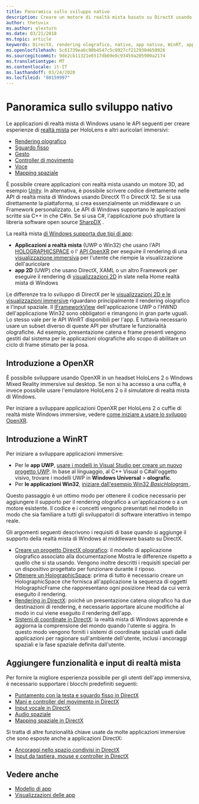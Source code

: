 ```yaml
---
title: Panoramica sullo sviluppo nativo
description: Creare un motore di realtà mista basato su DirectX usando direttamente le API di realtà mista di Windows.
author: thetuvix
ms.author: alexturn
ms.date: 03/21/2018
ms.topic: article
keywords: DirectX, rendering olografico, nativo, app nativa, WinRT, app WinRT, API della piattaforma, motore personalizzato, middleware
ms.openlocfilehash: 5c61739ea6c90b4547c5c9927cf2129304650926
ms.sourcegitcommit: 9de2cb11321e6517db69e8c93459a205900a2174
ms.translationtype: MT
ms.contentlocale: it-IT
ms.lasthandoff: 03/24/2020
ms.locfileid: "80159997"
---
```

# <a name="native-development-overview"></a>Panoramica sullo sviluppo nativo

Le applicazioni di realtà mista di Windows usano le API seguenti per creare esperienze di [realtà mista](mixed-reality.md) per HoloLens e altri auricolari immersivi:

 - [Rendering olografico](rendering.md)
 - [Sguardo fisso](gaze-and-commit.md)
 - [Gesto](gaze-and-commit.md#composite-gestures)
 - [Controller di movimento](motion-controllers.md)
 - [Voce](voice-input.md)
 - [Mapping spaziale](spatial-mapping.md)

È possibile creare applicazioni con realtà mista usando un motore 3D, ad esempio [Unity](unity-development-overview.md). In alternativa, è possibile scrivere codice direttamente nelle API di realtà mista di Windows usando DirectX 11 o DirectX 12. Se si usa direttamente la piattaforma, si crea essenzialmente un middleware o un Framework personalizzato. Le API di Windows supportano le applicazioni scritte sia C++ in che C#in. Se si usa C#, l'applicazione può sfruttare la libreria software open source [SharpDX](https://sharpdx.org/) .

La realtà mista [di Windows supporta due tipi di app](app-views.md):
* **Applicazioni a realtà mista** (UWP o Win32) che usano l'API [HOLOGRAPHICSPACE](getting-a-holographicspace.md) o l' [API OpenXR](openxr.md) per eseguire il rendering di una [visualizzazione immersiva](app-views.md) per l'utente che riempie la visualizzazione dell'auricolare
* **app 2D** (UWP) che usano DirectX, XAML o un altro Framework per eseguire il rendering di [visualizzazioni 2D](app-views.md#2d-views) in slate nella Home realtà mista di Windows

Le differenze tra lo sviluppo di DirectX per le [visualizzazioni 2D e le visualizzazioni immersive](app-views.md) riguardano principalmente il rendering olografico e l'input spaziale. Il [IFrameworkView](https://msdn.microsoft.com/library/windows/apps/windows.applicationmodel.core.iframeworkview.aspx) dell'applicazione UWP o l'HWND dell'applicazione Win32 sono obbligatori e rimangono in gran parte uguali. Lo stesso vale per le API WinRT disponibili per l'app. È tuttavia necessario usare un subset diverso di queste API per sfruttare le funzionalità olografiche. Ad esempio, presentazione catena e frame presenti vengono gestiti dal sistema per le applicazioni olografiche allo scopo di abilitare un ciclo di frame stimato per la posa.

## <a name="get-started-with-openxr"></a>Introduzione a OpenXR

È possibile sviluppare usando OpenXR in un headset HoloLens 2 o Windows Mixed Reality immersive sul desktop.  Se non si ha accesso a una cuffia, è invece possibile usare l'emulatore HoloLens 2 o il simulatore di realtà mista di Windows.

Per iniziare a sviluppare applicazioni OpenXR per HoloLens 2 o cuffie di realtà miste Windows immersive, vedere [come iniziare a usare lo sviluppo OpenXR](openxr-getting-started.md).

## <a name="get-started-with-winrt"></a>Introduzione a WinRT

Per iniziare a sviluppare applicazioni immersive:
* Per le **app UWP**, [usare i modelli in Visual Studio per creare un nuovo progetto UWP](creating-a-holographic-directx-project.md). In base al linguaggio, al C++ Visual o C#all'oggetto visivo, trovare i modelli UWP in **Windows Universal** > **olografic**.
* Per **le applicazioni Win32**, [iniziare dall'esempio Win32 *BasicHologram* ](creating-a-holographic-directx-project.md#creating-a-win32-project).

Questo passaggio è un ottimo modo per ottenere il codice necessario per aggiungere il supporto per il rendering olografico a un'applicazione o a un motore esistente. Il codice e i concetti vengono presentati nel modello in modo che sia familiare a tutti gli sviluppatori di software interattivo in tempo reale.

Gli argomenti seguenti descrivono i requisiti di base quando si aggiunge il supporto della realtà mista di Windows al middleware basato su DirectX.

* [Creare un progetto DirectX olografico](creating-a-holographic-directx-project.md): il modello di applicazione olografico associato alla documentazione Mostra le differenze rispetto a quello che si sta usando. Vengono inoltre descritti i requisiti speciali per un dispositivo progettato per funzionare durante il riposo.
* [Ottenere un HolographicSpace](getting-a-holographicspace.md): prima di tutto è necessario creare un HolographicSpace che fornisca all'applicazione la sequenza di oggetti HolographicFrame che rappresentano ogni posizione Head da cui verrà eseguito il rendering.
* [Rendering in DirectX](rendering-in-directx.md): poiché un presentazione catena olografico ha due destinazioni di rendering, è necessario apportare alcune modifiche al modo in cui viene eseguito il rendering dell'app.
* [Sistemi di coordinate in DirectX](coordinate-systems-in-directx.md): la realtà mista di Windows apprende e aggiorna la comprensione del mondo quando l'utente si aggira. In questo modo vengono forniti i sistemi di coordinate spaziali usati dalle applicazioni per ragionare sull'ambiente dell'utente, inclusi i ancoraggi spaziali e la fase spaziale definita dall'utente.

## <a name="add-mixed-reality-capabilities-and-inputs"></a>Aggiungere funzionalità e input di realtà mista

Per fornire la migliore esperienza possibile per gli utenti dell'app immersiva, è necessario supportare i blocchi predefiniti seguenti:

* [Puntamento con la testa e sguardo fisso in DirectX](gaze-in-directx.md)
* [Mani e controller del movimento in DirectX](hands-and-motion-controllers-in-directx.md)
* [Input vocale in DirectX](voice-input-in-directx.md)
* [Audio spaziale](https://docs.microsoft.com/windows/win32/coreaudio/spatial-sound)
* [Mapping spaziale in DirectX](spatial-mapping-in-directx.md)

Si tratta di altre funzionalità chiave usate da molte applicazioni immersive che sono esposte anche a applicazioni DirectX:

* [Ancoraggi nello spazio condivisi in DirectX](shared-spatial-anchors-in-directx.md)
* [Input da tastiera, mouse e controller in DirectX](keyboard-mouse-and-controller-input-in-directx.md)

## <a name="see-also"></a>Vedere anche
* [Modello di app](app-model.md)
* [Visualizzazioni delle app](app-views.md)
